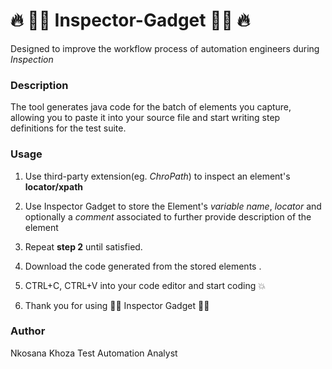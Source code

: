 # 🔥 🕵️‍♂️ Inspector-Gadget 🕵️‍♂️ 🔥

Designed to improve the workflow process of automation engineers during _Inspection_

### Description

The tool generates java code for the batch of elements you capture, allowing you to paste it into your source file and start writing step definitions for the test suite.

### Usage

1. Use third-party extension(eg. _ChroPath_) to inspect an element's **locator/xpath**

2. Use Inspector Gadget to store the Element's _variable name_, _locator_ and optionally a _comment_ associated to further provide description of the element

3. Repeat **step 2** until satisfied.

4. Download the code generated from the stored elements .

5. CTRL+C, CTRL+V into your code editor and start coding 💥

7. Thank you for using 🕵️‍♂️ Inspector Gadget 🕵️‍♂️


### Author
Nkosana Khoza
Test Automation Analyst
